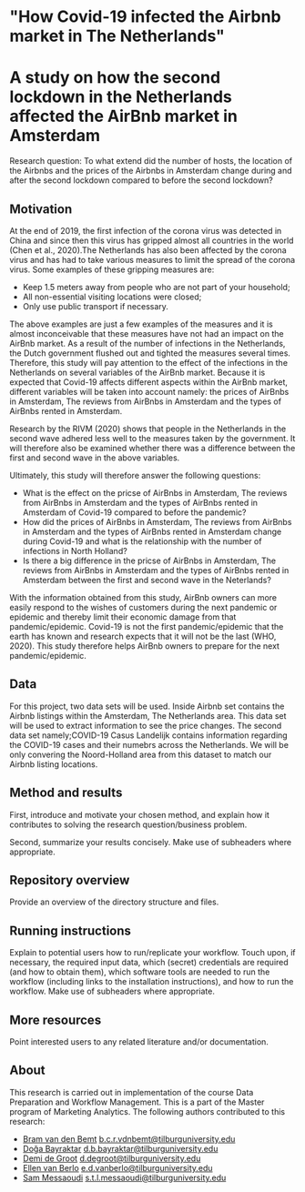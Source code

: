 # "How Covid-19 infected the Airbnb market in The Netherlands"
# A study on how the second lockdown in the Netherlands affected the AirBnb market in Amsterdam


Research question: To what extend did the number of hosts, the location of the Airbnbs and the prices of the Airbnbs in Amsterdam change during and after the second lockdown compared to before the second lockdown?

## Motivation
At the end of 2019, the first infection of the corona virus was detected in China and since then this virus has gripped almost all countries in the world (Chen et al., 2020).The Netherlands has also been affected by the corona virus and has had to take various measures to limit the spread of the corona virus. Some examples of these gripping measures are:

* Keep 1.5 meters away from people who are not part of your household;
* All non-essential visiting locations were closed;
* Only use public transport if necessary.

The above examples are just a few examples of the measures and it is almost inconceivable that these measures have not had an impact on the AirBnb market. As a result of the number of infections in the Netherlands, the Dutch government flushed out and tighted the measures several times. Therefore, this study will pay attention to the effect of the infections in the Netherlands on several variables of the AirBnb market. Because it is expected that Covid-19 affects different aspects within the AirBnb market, different variables will be taken into account namely: the prices of AirBnbs in Amsterdam, The reviews from AirBnbs in Amsterdam and the types of AirBnbs rented in Amsterdam. 

Research by the RIVM (2020) shows that people in the Netherlands in the second wave adhered less well to the measures taken by the government. It will therefore also be examined whether there was a difference between the first and second wave in the above variables.


Ultimately, this study will therefore answer the following questions:
* What is the effect on the pricse of AirBnbs in Amsterdam, The reviews from AirBnbs in Amsterdam and the types of AirBnbs rented in Amsterdam of Covid-19 compared to before the pandemic? 
* How did the prices of AirBnbs in Amsterdam, The reviews from AirBnbs in Amsterdam and the types of AirBnbs rented in Amsterdam change during Covid-19 and what is the relationship with the number of infections in North Holland?
* Is there a big difference in the pricse of AirBnbs in Amsterdam, The reviews from AirBnbs in Amsterdam and the types of AirBnbs rented in Amsterdam between the first and second wave in the Neterlands? 


With the information obtained from this study, AirBnb owners can more easily respond to the wishes of customers during the next pandemic or epidemic and thereby limit their economic damage from that pandemic/epidemic. Covid-19 is not the first pandemic/epidemic that the earth has known and research expects that it will not be the last (WHO, 2020). 
This study therefore helps AirBnb owners to prepare for the next pandemic/epidemic.


## Data
For this project, two data sets will be used. Inside Airbnb set contains the Airbnb listings within the Amsterdam, The Netherlands area. This data set will be used to extract information to see the price changes. The second data set namely;COVID-19 Casus Landelijk contains information regarding the COVID-19 cases and their numebrs across the Netherlands. We will be only convering the Noord-Holland area from this dataset to match our Airbnb listing locations.

## Method and results

First, introduce and motivate your chosen method, and explain how it contributes to solving the research question/business problem.

Second, summarize your results concisely. Make use of subheaders where appropriate.

## Repository overview

Provide an overview of the directory structure and files.

## Running instructions

Explain to potential users how to run/replicate your workflow. Touch upon, if necessary, the required input data, which (secret) credentials are required (and how to obtain them), which software tools are needed to run the workflow (including links to the installation instructions), and how to run the workflow. Make use of subheaders where appropriate.

## More resources

Point interested users to any related literature and/or documentation.

## About

This research is carried out in implementation of the course Data Preparation and Workflow Management. This is a part of the Master program of Marketing Analytics. The following authors contributed to this research:

- [Bram van den Bemt](https://github.com/bramvdbemt) b.c.r.vdnbemt@tilburguniversity.edu
- [Doğa Bayraktar](https://github.com/dogabayraktar) d.b.bayraktar@tilburguniversity.edu
- [Demi de Groot](https://github.com/Demidegroot) d.degroot@tilburguniversity.edu
- [Ellen van Berlo](https://github.com/EllenB1) e.d.vanberlo@tilburguniversity.edu
- [Sam Messaoudi](https://github.com/SamMes98) s.t.l.messaoudi@tilburguniversity.edu
